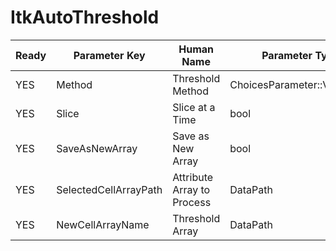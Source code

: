 # ItkAutoThreshold #

| Ready | Parameter Key | Human Name | Parameter Type | Parameter Class |
|-------|---------------|------------|-----------------|----------------|
| YES | Method | Threshold Method | ChoicesParameter::ValueType | ChoicesParameter |
| YES | Slice | Slice at a Time | bool | BoolParameter |
| YES | SaveAsNewArray | Save as New Array | bool | BoolParameter |
| YES | SelectedCellArrayPath | Attribute Array to Process | DataPath | ArraySelectionParameter |
| YES | NewCellArrayName | Threshold Array | DataPath | ArrayCreationParameter |
